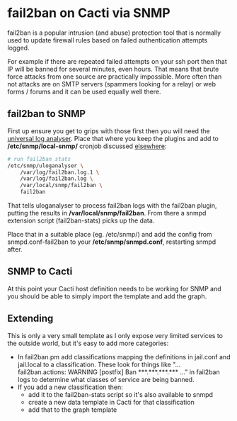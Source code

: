# fail2ban on Cacti via SNMP

fail2ban is a popular intrusion (and abuse) protection tool that is normally used to update firewall rules based on failed authentication attempts logged.

For example if there are repeated failed attempts on your ssh port then that IP will be banned for several minutes, even hours. That means that brute force attacks from one source are practically impossible. More often than not attacks are on SMTP servers (spammers looking for a relay) or web forms / forums and it can be used equally well there.

## fail2ban to SNMP

First up ensure you get to grips with those first then you will need the [universal log analyser](../). Place that where you keep the plugins and add to **/etc/snmp/local-snmp/** cronjob discussed [elsewhere](../):

```sh
# run fail2ban stats
/etc/snmp/uloganalyser \
    /var/log/fail2ban.log.1 \
    /var/log/fail2ban.log \
    /var/local/snmp/fail2ban \
    fail2ban
```

That tells uloganalyser to process fail2ban logs with the fail2ban plugin, putting the results in **/var/local/snmp/fail2ban**. From there a snmpd extension script (fail2ban-stats) picks up the data.

Place that in a suitable place (eg. /etc/snmp/) and add the config from snmpd.conf-fail2ban to your **/etc/snmp/snmpd.conf**, restarting snmpd after.

## SNMP to Cacti

At this point your Cacti host definition needs to be working for SNMP and you should be able to simply import the template and add the graph.

## Extending

This is only a very small template as I only expose very limited services to the outside world, but it's easy to add more categories:

- In fail2ban.pm add classifications mapping the definitions in jail.conf and jail.local to a classification. These look for things like "... fail2ban.actions: WARNING [postfix] Ban \*\*\*.\*\*\*.\*\*\*.\*\*\* ..." in fail2ban logs to determine what classes of service are being banned.
- If you add a new classification then:
	- add it to the fail2ban-stats script so it's also available to snmpd
	- create a new data template in Cacti for that classification
	- add that to the graph template

